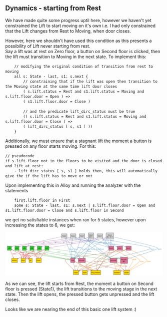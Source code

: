 ## Dynamics - starting from Rest

We have made quite some progress uptil here, however we haven't yet constrained the Lift to start moving on it's own i.e. I had only constrained that the Lift changes from Rest to Moving, when door closes.

However, here we shouldn't have used this condition as this presents a possibility of Lift never starting from rest.<br>
Say a lift was at rest on Zero floor, a button on Second floor is clicked, then the lift must transition to Moving in the next state. To implement this:
```
    // modifying the original condition of transition from rest to moving
    all s: State - last, s1: s.next {
        // constraining that if the lift was open then transition to the Moving state at the same time lift door closes
		( s.lift.status = Rest and s1.lift.status = Moving and s.lift.floor.door = Open ) =>
		( s1.lift.floor.door = Close )

        // and the predicate lift_dirc_status must be true
		(( s.lift.status = Rest and s1.lift.status = Moving and s.lift.floor.door = Close ) =>
		( lift_dirc_status [ s, s1 ] ))      
	}
```

Additionally, we must ensure that a stagnant lift the moment a button is pressed on any floor starts moving. For this:
```
// pseudocode
if s.lift.floor not in the floors to be visited and the door is closed and lift at rest:
	- lift_dirc_status [ s, s1 ] holds then, this will automatically give the if the lift has to move or not
```

Upon implementing this in Alloy and running the analyzer with the statements 
```
	first.lift.floor in First
	some s: State - last, s1: s.next | s.lift.floor.door = Open and s1.lift.floor.door = Close and s.lift.floor in Second
```
we get no satisfiable instances when ran for 5 states, however upon increasing the states to 6, we get:

![image.png](image.png)

As we can see, the lift starts from Rest, the moment a button on Second floor is pressed (State1), the lift transitions to the moving stage in the next state. Then the lift opens, the pressed button gets unpressed and the lift closes.

Looks like we are nearing the end of this basic one lift system :)
